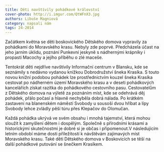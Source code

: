 ```yaml
---
title: Děti navštívily pohádkové království
cover-photo: http://i.imgur.com/QtWFnX3.jpg
authors: Libuše Magniová
category: napsali nám
tags: 24-2014 
---
```


Začátkem května se děti boskovického Dětského domova vypravily za pohádkami do Moravského krasu. Nebyly zde poprvé. Předcházela účast na jeho jarním úklidu, poznání Punkevní jeskyně s nádhernými krápníky i propasti Macochy a jejího příběhu o zlé maceše.

Tentokrát děti nejdříve navštívily Informační centrum v Blansku, kde se seznámily s nedávno vydanou knížkou Dobrodružství šneka Krasíka. S touto novou knižní podobou pohádek lze prostřednictvím kouzel šneka Krasíka cestovat po nádherném území Moravského krasu a v deseti pohádkových kancelářích získat razítka do pohádkového cestovního pasu. Cestovatelům z Dětského domova na výletě za poznáním míst, kde se odehrává děj pohádek, přálo počasí a hlavně nechyběla dobrá nálada. Po krátkém zastavení na blanenském náměstí Svobody u sousoší dvou hříbat a lípy Svobody lehce zvládly pěší túru přes Klepačov do Olomučan. 

Každá pohádka ukrývá ve svém obsahu i mnohá tajemství, která mohou sloužit k zamyšlení dětem i dospělým. Společně s přírodními krásami a historickými skutečnostmi je dobré si je občas i připomenout.V následujícím letním období máme dosti příležitostí k návštěvám zajímavých míst Moravského krasu. Také děti Dětského domova v Boskovicích se těší na další pohádkové putování se šnečkem Krasíkem.